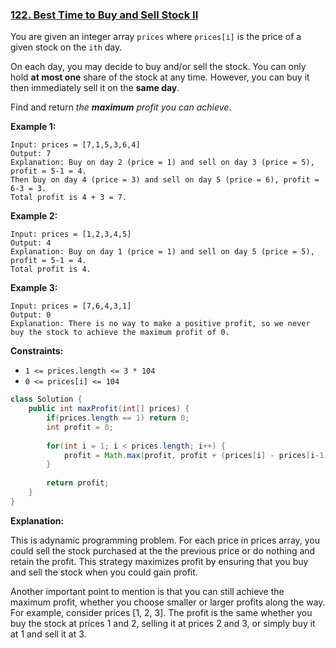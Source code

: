 ### [122. Best Time to Buy and Sell Stock II](https://leetcode.com/problems/best-time-to-buy-and-sell-stock-ii/)

You are given an integer array `prices` where `prices[i]` is the price of a given stock on the `ith` day.

On each day, you may decide to buy and/or sell the stock. You can only hold **at most one** share of the stock at any time. However, you can buy it then immediately sell it on the **same day**.

Find and return *the **maximum** profit you can achieve*.

 

**Example 1:**

```
Input: prices = [7,1,5,3,6,4]
Output: 7
Explanation: Buy on day 2 (price = 1) and sell on day 3 (price = 5), profit = 5-1 = 4.
Then buy on day 4 (price = 3) and sell on day 5 (price = 6), profit = 6-3 = 3.
Total profit is 4 + 3 = 7.
```

**Example 2:**

```
Input: prices = [1,2,3,4,5]
Output: 4
Explanation: Buy on day 1 (price = 1) and sell on day 5 (price = 5), profit = 5-1 = 4.
Total profit is 4.
```

**Example 3:**

```
Input: prices = [7,6,4,3,1]
Output: 0
Explanation: There is no way to make a positive profit, so we never buy the stock to achieve the maximum profit of 0.
```

 

**Constraints:**

- `1 <= prices.length <= 3 * 104`
- `0 <= prices[i] <= 104`



```java
class Solution {
    public int maxProfit(int[] prices) {
        if(prices.length == 1) return 0;
        int profit = 0;
        
        for(int i = 1; i < prices.length; i++) {
            profit = Math.max(profit, profit + (prices[i] - prices[i-1]));
        }
        
        return profit;
    }
}
```

**Explanation:**

This is adynamic programming problem. For each price in prices array, you could sell the stock purchased at the the previous price or do nothing and retain the profit. This strategy maximizes profit by ensuring that you buy and sell the stock when you could gain profit.

Another important point to mention is that you can still achieve the maximum profit, whether you choose smaller or larger profits along the way. For example, consider prices [1, 2, 3]. The profit is the same whether you buy the stock at prices 1 and 2, selling it at prices 2 and 3, or simply buy it at 1 and sell it at 3.